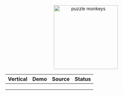 <div align=center>
<img src="https://github.com/dw-flyingw/HPE_PUZZLE_MONKEYS/blob/main/puzzle_monkey.png" alt="puzzle monkeys" height="200"/>
</div>

| Vertical | Demo | Source | Status |
|----------|------|--------|--------|
|          |      |        |        |
|          |      |        |        |
|          |      |        |        |